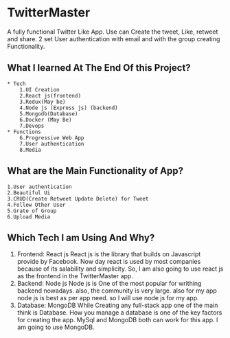 # TwitterMaster
A fully functional Twitter Like App. Use can Create the tweet, Like, retweet and share. 2 set User authentication with email and with the group creating Functionality.


## What I learned At The End Of this Project?
    * Tech
        1.UI Creation
        2.React js(frontend)
        3.Redux(May be)
        4.Node js (Express js) (backend)
        5.Mongodb(Database)
        6.Docker (May Be)
        7.Devops
    * Functions
        6.Progressive Web App
        7.User authentication
        8.Media

## What are the Main Functionality of App?
    1.User authentication
    2.Beautiful Ui
    3.CRUD(Create Retweet Update Delete) for Tweet
    4.Follow Other User
    5.Grate of Group
    6.Upload Media


## Which Tech I am Using And Why?
1. Frontend: React js
    React js is the library that builds on Javascript provide by Facebook. Now day react is used by most companies because of its salability and simplicity. So, I am also going to use react js as the frontend in the TwitterMaster app.
2. Backend: Node js
    Node js is One of the most popular for writhing backend nowadays. also, the community is very large. also for my app node js is best as per app need. so I will use node js for my app.
3. Database: MongoDB
    While Creating any full-stack app one of the main think is Database. How you manage a database is one of the key factors for creating the app. MySql and MongoDB both can work for this app. I am going to use MongoDB.
